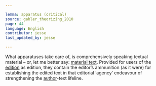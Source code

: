 ```yaml
---

lemma: apparatus (critical)
source: gabler_theorizing_2010
page: 44
language: English
contributor: jesse
last_updated_by: jesse

---
```

What apparatuses take care of, is comprehensively speaking textual material – or, let me better say: [material text](textMaterial.html). Provided for users of the [edition](editionScholarly.html) as edition, they contain the editor’s ammunition (as it were) for establishing the edited text in that editorial ‘agency’ endeavour of strengthening the [author](author.html)-text lifeline.
